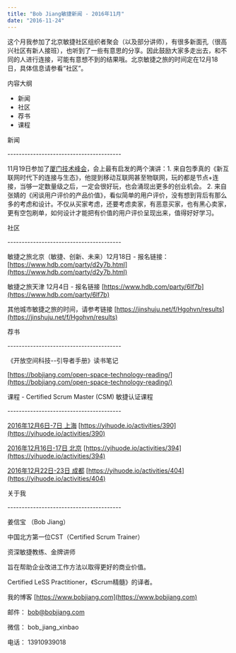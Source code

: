```yaml
---
title: "Bob Jiang敏捷新闻 - 2016年11月"
date: "2016-11-24"
---
```


这个月我参加了北京敏捷社区组织者聚会（以及部分讲师），有很多新面孔（很高兴社区有新人接班），也听到了一些有意思的分享。因此鼓励大家多走出去，和不同的人进行连接，可能有意想不到的结果哦。北京敏捷之旅的时间定在12月18日，具体信息请参看“社区”。

内容大纲

- 新闻
- 社区
- 荐书
- 课程

新闻

\----------------------------------------

11月19日参加了[厦门技术峰会](https://www.bagevent.com/event/227489?bag_track=segmentfault)，会上最有启发的两个演讲：1. 来自包季真的《新互联网时代下的连接与生态》，他提到移动互联网甚至物联网，玩的都是节点+连接，当够一定数量级之后，一定会很好玩，也会涌现出更多的创业机会。 2. 来自张婧的《闲谈用户评价的产品价值》，看似简单的用户评价，没有想到背后有那么多的考虑和设计。不仅从买家考虑，还要考虑卖家，有恶意买家，也有黑心卖家，更有空包刷单，如何设计才能把有价值的用户评价呈现出来，值得好好学习。

社区

\----------------------------------------

敏捷之旅北京（敏捷、创新、未来）12月18日 - 报名链接：[https://www.hdb.com/party/d2y7b.html](https://www.hdb.com/party/d2y7b.html)

敏捷之旅天津 12月4日 - 报名链接 [https://www.hdb.com/party/6lf7b](https://www.hdb.com/party/6lf7b)

其他城市敏捷之旅的时间，请参考链接 [https://jinshuju.net/f/Hgohvn/results](https://jinshuju.net/f/Hgohvn/results)

荐书

\----------------------------------------

《开放空间科技--引导者手册》读书笔记

[https://bobjiang.com/open-space-technology-reading/](https://bobjiang.com/open-space-technology-reading/)

课程 - Certified Scrum Master (CSM) 敏捷认证课程

\----------------------------------------

[2016年12月6日-7日 上海](https://yihuode.io/activities/390) [https://yihuode.io/activities/390](https://yihuode.io/activities/390)

[2016年12月16日-17日 北京](https://yihuode.io/activities/394) [https://yihuode.io/activities/394](https://yihuode.io/activities/394)

[2016年12月22日-23日 成都](https://yihuode.io/activities/404) [https://yihuode.io/activities/404](https://yihuode.io/activities/404)

关于我

\----------------------------------------

姜信宝 （Bob Jiang）

中国北方第一位CST（Certified Scrum Trainer）

资深敏捷教练、金牌讲师

旨在帮助企业改进工作方法以取得更好的商业价值。

Certified LeSS Practitioner，《Scrum精髓》的译者。

我的博客 [https://www.bobjiang.com](https://www.bobjiang.com)

邮件： [bob@bobjiang.com](mailto:bob@bobjiang.com)

微信： bob\_jiang\_xinbao

电话： 13910939018
